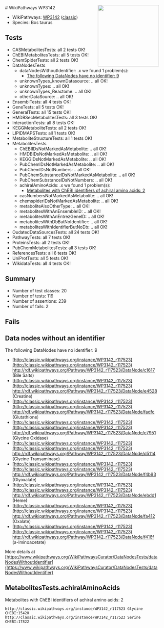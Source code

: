 <img style="float: right; width: 200px" src="https://upload.wikimedia.org/wikipedia/commons/thumb/8/83/Wplogo_with_text_500.png/640px-Wplogo_with_text_500.png" />
# WikiPathways WP3142

* WikiPathways: [WP3142](https://wikipathways.org/pathways/WP3142) ([classic](https://classic.wikipathways.org/instance/WP3142))
* Species: Bos taurus
## Tests
* CASMetabolitesTests: all 2 tests OK!
* ChEBIMetabolitesTests: all 5 tests OK!
* ChemSpiderTests: all 2 tests OK!
* DataNodesTests
    * dataNodesWithoutIdentifier: .x we found 1 problem(s):
        * [The following DataNodes have no identifier: 9](#d2d32fa8)
    * unknownTypes_knownDatasource: .. all OK!
    * unknownTypes: .. all OK!
    * unknownTypes_Reactome: .. all OK!
    * otherDataSource: .. all OK!
* EnsemblTests: all 4 tests OK!
* GeneTests: all 5 tests OK!
* GeneralTests: all 15 tests OK!
* HMDBSecMetabolitesTests: all 3 tests OK!
* InteractionTests: all 8 tests OK!
* KEGGMetaboliteTests: all 2 tests OK!
* LIPIDMAPSTests: all 1 tests OK!
* MetaboliteStructureTests: all 1 tests OK!
* MetabolitesTests
    * ChEBIIDsNotMarkedAsMetabolite: .. all OK!
    * HMDBIDsNotMarkedAsMetabolite: .. all OK!
    * KEGGIDsNotMarkedAsMetabolite: .. all OK!
    * PubChemIDsNotMarkedAsMetabolite: .. all OK!
    * PubChemIDsNotNumbers: .. all OK!
    * PubChemSubstanceIDsNotMarkedAsMetabolite: .. all OK!
    * PubChemSubstanceIDsNotNumbers: .. all OK!
    * achiralAminoAcids: .x we found 1 problem(s):
        * [Metabolites with ChEBI identifiers of achiral amino acids: 2](#9c17608f)
    * casNumbersNotMarkedAsMetabolite: .. all OK!
    * chemspiderIDsNotMarkedAsMetabolite: .. all OK!
    * metaboliteAlsoOtherType: .. all OK!
    * metabolitesWithAnEnsembleID: .. all OK!
    * metabolitesWithAnEntrezGeneID: .. all OK!
    * metabolitesWithDbButNoIdentifier: .. all OK!
    * metabolitesWithIdentifierButNoDb: .. all OK!
* OudatedDataSourcesTests: all 24 tests OK!
* PathwayTests: all 7 tests OK!
* ProteinsTests: all 2 tests OK!
* PubChemMetabolitesTests: all 3 tests OK!
* ReferencesTests: all 6 tests OK!
* UniProtTests: all 5 tests OK!
* WikidataTests: all 4 tests OK!


## Summary

* Number of test classes: 20
* Number of tests: 119
* Number of assertions: 239
* Number of fails: 2

## Fails

<a name="d2d32fa8" />

## Data nodes without an identifier

The following DataNodes have no identifier: 9

* [http://classic.wikipathways.org/instance/WP3142_r117523](http://classic.wikipathways.org/instance/WP3142_r117523) http://rdf.wikipathways.org/Pathway/WP3142_r117523/DataNode/c1617 (Bile Salts)
* [http://classic.wikipathways.org/instance/WP3142_r117523](http://classic.wikipathways.org/instance/WP3142_r117523) http://rdf.wikipathways.org/Pathway/WP3142_r117523/DataNode/e4528 (Creatine)
* [http://classic.wikipathways.org/instance/WP3142_r117523](http://classic.wikipathways.org/instance/WP3142_r117523) http://rdf.wikipathways.org/Pathway/WP3142_r117523/DataNode/fadfc (Glutathione)
* [http://classic.wikipathways.org/instance/WP3142_r117523](http://classic.wikipathways.org/instance/WP3142_r117523) http://rdf.wikipathways.org/Pathway/WP3142_r117523/DataNode/c7951 (Glycine Oxidase)
* [http://classic.wikipathways.org/instance/WP3142_r117523](http://classic.wikipathways.org/instance/WP3142_r117523) http://rdf.wikipathways.org/Pathway/WP3142_r117523/DataNode/d5114 (Glycine Transaminase)
* [http://classic.wikipathways.org/instance/WP3142_r117523](http://classic.wikipathways.org/instance/WP3142_r117523) http://rdf.wikipathways.org/Pathway/WP3142_r117523/DataNode/f4b93 (Glyoxalate)
* [http://classic.wikipathways.org/instance/WP3142_r117523](http://classic.wikipathways.org/instance/WP3142_r117523) http://rdf.wikipathways.org/Pathway/WP3142_r117523/DataNode/ebdd1 (Heme)
* [http://classic.wikipathways.org/instance/WP3142_r117523](http://classic.wikipathways.org/instance/WP3142_r117523) http://rdf.wikipathways.org/Pathway/WP3142_r117523/DataNode/fa412 (Oxalate)
* [http://classic.wikipathways.org/instance/WP3142_r117523](http://classic.wikipathways.org/instance/WP3142_r117523) http://rdf.wikipathways.org/Pathway/WP3142_r117523/DataNode/f416f (a-Iminoacetate)


More details at [https://www.wikipathways.org/WikiPathwaysCurator/DataNodesTests/dataNodesWithoutIdentifier](https://www.wikipathways.org/WikiPathwaysCurator/DataNodesTests/dataNodesWithoutIdentifier)

<a name="9c17608f" />

## MetabolitesTests.achiralAminoAcids

Metabolites with ChEBI identifiers of achiral amino acids: 2
```
http://classic.wikipathways.org/instance/WP3142_r117523 Glycine CHEBI:15428
http://classic.wikipathways.org/instance/WP3142_r117523 Serine CHEBI:17822
```

